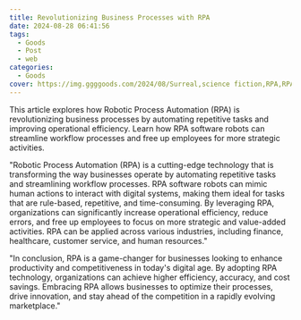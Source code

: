 ```yaml
---
title: Revolutionizing Business Processes with RPA
date: 2024-08-28 06:41:56
tags:
  - Goods
  - Post
  - web
categories:
  - Goods
cover: https://img.ggggoods.com/2024/08/Surreal,science fiction,RPA,RPA,technology,tech,diagrams,renderings,colors_20240830_00001_.png
---
```


This article explores how Robotic Process Automation (RPA) is revolutionizing business processes by automating repetitive tasks and improving operational efficiency. Learn how RPA software robots can streamline workflow processes and free up employees for more strategic activities.

"Robotic Process Automation (RPA) is a cutting-edge technology that is transforming the way businesses operate by automating repetitive tasks and streamlining workflow processes. RPA software robots can mimic human actions to interact with digital systems, making them ideal for tasks that are rule-based, repetitive, and time-consuming. By leveraging RPA, organizations can significantly increase operational efficiency, reduce errors, and free up employees to focus on more strategic and value-added activities. RPA can be applied across various industries, including finance, healthcare, customer service, and human resources."

"In conclusion, RPA is a game-changer for businesses looking to enhance productivity and competitiveness in today's digital age. By adopting RPA technology, organizations can achieve higher efficiency, accuracy, and cost savings. Embracing RPA allows businesses to optimize their processes, drive innovation, and stay ahead of the competition in a rapidly evolving marketplace."
